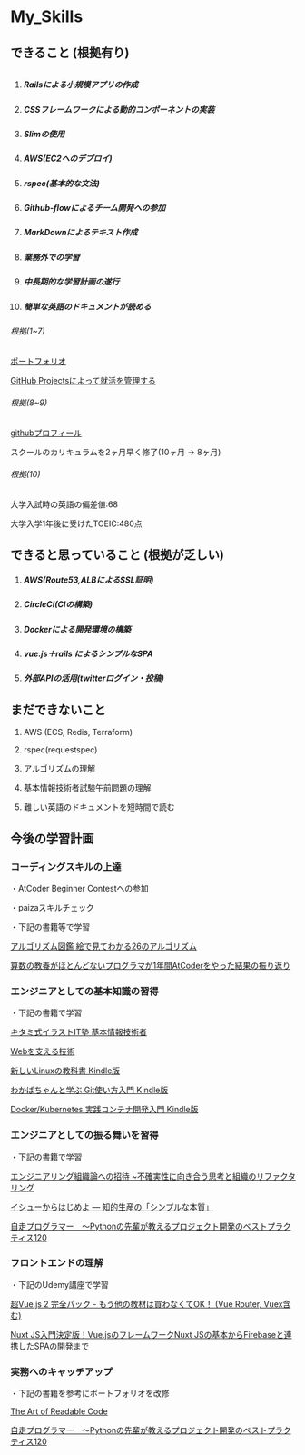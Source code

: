 # My_Skills



## できること (根拠有り)

###### 

1. ##### Railsによる小規模アプリの作成

2. ##### CSSフレームワークによる動的コンポーネントの実装

3. ##### Slimの使用

4. ##### AWS(EC2へのデプロイ)

5. ##### rspec(基本的な文法)

6. ##### Github-flowによるチーム開発への参加

7. ##### MarkDownによるテキスト作成

8. ##### 業務外での学習

9. ##### 中長期的な学習計画の遂行

10. ##### 簡単な英語のドキュメントが読める



###### 根拠(1~7)

[ポートフォリオ](https://github.com/tktkaws/radio-sort)

[GitHub Projectsによって就活を管理する](https://www.wantedly.com/users/113160879/post_articles/242856)

###### 根拠(8~9)

[githubプロフィール](https://github.com/tktkaws)

スクールのカリキュラムを2ヶ月早く修了(10ヶ月 → 8ヶ月)

###### 根拠(10)

大学入試時の英語の偏差値:68

大学入学1年後に受けたTOEIC:480点



## できると思っていること (根拠が乏しい)

1. ##### AWS(Route53,ALBによるSSL証明)

2. ##### CircleCI(CIの構築)

3. ##### Dockerによる開発環境の構築

4. ##### vue.js＋rails によるシンプルなSPA

5. ##### 外部APIの活用(twitterログイン・投稿)



## まだできないこと

1. AWS (ECS, Redis, Terraform)
2. rspec(requestspec)
3. アルゴリズムの理解
4. 基本情報技術者試験午前問題の理解

5. 難しい英語のドキュメントを短時間で読む



## 今後の学習計画

### コーディングスキルの上達

・AtCoder Beginner Contestへの参加

・paizaスキルチェック

・下記の書籍等で学習

[アルゴリズム図鑑 絵で見てわかる26のアルゴリズム]([https://www.amazon.co.jp/%E3%82%A2%E3%83%AB%E3%82%B4%E3%83%AA%E3%82%BA%E3%83%A0%E5%9B%B3%E9%91%91-%E7%B5%B5%E3%81%A7%E8%A6%8B%E3%81%A6%E3%82%8F%E3%81%8B%E3%82%8B26%E3%81%AE%E3%82%A2%E3%83%AB%E3%82%B4%E3%83%AA%E3%82%BA%E3%83%A0-%E7%9F%B3%E7%94%B0%E4%BF%9D%E8%BC%9D-ebook/dp/B07179Q3MJ/ref=sr_1_1?__mk_ja_JP=%E3%82%AB%E3%82%BF%E3%82%AB%E3%83%8A&dchild=1&keywords=%E3%82%A2%E3%83%AB%E3%82%B4%E3%83%AA%E3%82%BA%E3%83%A0&qid=1592803753&s=digital-text&sr=1-1](https://www.amazon.co.jp/アルゴリズム図鑑-絵で見てわかる26のアルゴリズム-石田保輝-ebook/dp/B07179Q3MJ/ref=sr_1_1?__mk_ja_JP=カタカナ&dchild=1&keywords=アルゴリズム&qid=1592803753&s=digital-text&sr=1-1))

[算数の教養がほとんどないプログラマが1年間AtCoderをやった結果の振り返り](https://note.com/kirimin_chan/n/n889ec80b6fbc)



### エンジニアとしての基本知識の習得

・下記の書籍で学習

[キタミ式イラストIT塾 基本情報技術者](https://www.amazon.co.jp/dp/B07L9QXX9J/ref=dp-kindle-redirect?_encoding=UTF8&btkr=1)

[Webを支える技術](https://www.amazon.co.jp/Webを支える技術-HTTP，URI，HTML，そしてREST-WEB-PRESS-plus-ebook/dp/B07JK7FZH2/ref=sr_1_1?__mk_ja_JP=カタカナ&dchild=1&keywords=webを支える技術&qid=1591666152&s=digital-text&sr=1-1)

[新しいLinuxの教科書 Kindle版](https://www.amazon.co.jp/新しいLinuxの教科書-三宅-英明-ebook/dp/B072K1NH76/ref=sr_1_2?__mk_ja_JP=カタカナ&dchild=1&keywords=linux&qid=1591666298&s=digital-text&sr=1-2)

[わかばちゃんと学ぶ Git使い方入門 Kindle版](https://www.amazon.co.jp/わかばちゃんと学ぶ-Git使い方入門-湊川あい-ebook/dp/B071D4D6XX/ref=sr_1_1?__mk_ja_JP=カタカナ&dchild=1&keywords=git&qid=1591666329&s=digital-text&sr=1-1)

[Docker/Kubernetes 実践コンテナ開発入門 Kindle版](https://www.amazon.co.jp/Docker-Kubernetes-実践コンテナ開発入門-山田-明憲-ebook/dp/B07GP1Q3VT/ref=sr_1_2?__mk_ja_JP=カタカナ&dchild=1&keywords=docker&qid=1591666263&s=digital-text&sr=1-2)



### エンジニアとしての振る舞いを習得

・下記の書籍で学習

[エンジニアリング組織論への招待 ~不確実性に向き合う思考と組織のリファクタリング](https://www.amazon.co.jp/dp/4774196053/ref=cm_sw_r_tw_dp_U_x_KJB5EbG9CPMJ0)

[イシューからはじめよ ― 知的生産の「シンプルな本質」](https://www.amazon.co.jp/イシューからはじめよ-―-知的生産の「シンプルな本質」-安宅和人-ebook/dp/B00MTL340G/ref=sr_1_3?__mk_ja_JP=カタカナ&dchild=1&keywords=リーダブルコード&qid=1591666184&s=digital-text&sr=1-3)

[自走プログラマー　～Pythonの先輩が教えるプロジェクト開発のベストプラクティス120]([https://www.amazon.co.jp/%E8%87%AA%E8%B5%B0%E3%83%97%E3%83%AD%E3%82%B0%E3%83%A9%E3%83%9E%E3%83%BC-%EF%BD%9EPython%E3%81%AE%E5%85%88%E8%BC%A9%E3%81%8C%E6%95%99%E3%81%88%E3%82%8B%E3%83%97%E3%83%AD%E3%82%B8%E3%82%A7%E3%82%AF%E3%83%88%E9%96%8B%E7%99%BA%E3%81%AE%E3%83%99%E3%82%B9%E3%83%88%E3%83%97%E3%83%A9%E3%82%AF%E3%83%86%E3%82%A3%E3%82%B9120-%E6%B8%85%E6%B0%B4%E5%B7%9D-%E8%B2%B4%E4%B9%8B-ebook/dp/B084ZBYP1R/ref=sr_1_1?__mk_ja_JP=%E3%82%AB%E3%82%BF%E3%82%AB%E3%83%8A&dchild=1&keywords=%E8%87%AA%E8%B5%B0%E3%83%97%E3%83%AD%E3%82%B0%E3%83%A9%E3%83%9E%E3%83%BC&qid=1592803235&s=digital-text&sr=1-1](https://www.amazon.co.jp/自走プログラマー-～Pythonの先輩が教えるプロジェクト開発のベストプラクティス120-清水川-貴之-ebook/dp/B084ZBYP1R/ref=sr_1_1?__mk_ja_JP=カタカナ&dchild=1&keywords=自走プログラマー&qid=1592803235&s=digital-text&sr=1-1))



### フロントエンドの理解

・下記のUdemy講座で学習

[超Vue.js 2 完全パック - もう他の教材は買わなくてOK！ (Vue Router, Vuex含む)](https://www.udemy.com/course/vue-js-complete-guide/)

[Nuxt JS入門決定版！Vue.jsのフレームワークNuxt JSの基本からFirebaseと連携したSPAの開発まで](https://www.udemy.com/course/nuxtjs-the-complete-guide/)



### 実務へのキャッチアップ

・下記の書籍を参考にポートフォリオを改修

[The Art of Readable Code](https://www.amazon.co.jp/Art-Readable-Code-Practical-Techniques-ebook/dp/B0064CZ1XE/ref=sr_1_1?__mk_ja_JP=カタカナ&dchild=1&keywords=リーダブルコード&qid=1591666184&s=digital-text&sr=1-1)

[自走プログラマー　～Pythonの先輩が教えるプロジェクト開発のベストプラクティス120](https://gihyo.jp/book/2020/978-4-297-11197-7)

